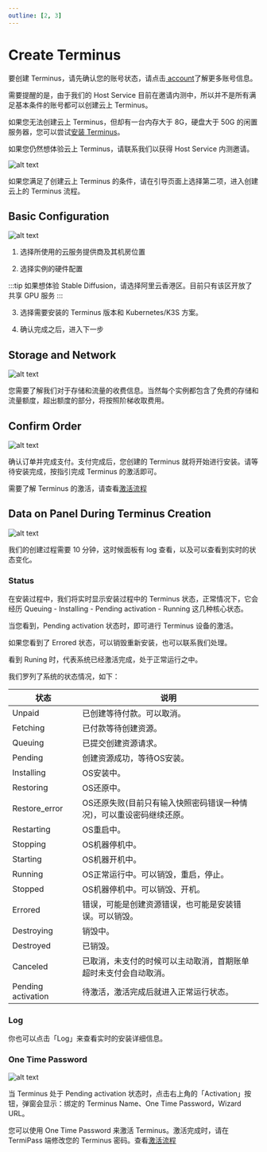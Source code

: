 ```yaml
---
outline: [2, 3]
---
```


# Create Terminus

要创建 Terminus，请先确认您的账号状态，请点击[ account](../account.md#账号类型)了解更多账号信息。

需要提醒的是，由于我们的 Host Service 目前在邀请内测中，所以并不是所有满足基本条件的账号都可以创建云上 Terminus。

如果您无法创建云上 Terminus，但却有一台内存大于 8G，硬盘大于 50G 的闲置服务器，您可以尝试[安装 Terminus](../../terminus/setup/install.md)。

如果您仍然想体验云上 Terminus，请联系我们以获得 Host Service 内测邀请。

![alt text](/images/how-to/space/create_terminus.jpg)

如果您满足了创建云上 Terminus 的条件，请在引导页面上选择第二项，进入创建云上的 Terminus 流程。

## Basic Configuration

![alt text](/images/how-to/space/basic_configuration.jpg)

1. 选择所使用的云服务提供商及其机房位置

2. 选择实例的硬件配置

:::tip
如果想体验 Stable Diffusion，请选择阿里云香港区。目前只有该区开放了共享 GPU 服务
:::

3. 选择需要安装的 Terminus 版本和 Kubernetes/K3S 方案。

4. 确认完成之后，进入下一步

## Storage and Network

![alt text](/images/how-to/space/storage_and_network.jpg)

您需要了解我们对于存储和流量的收费信息。当然每个实例都包含了免费的存储和流量额度，超出额度的部分，将按照阶梯收取费用。

## Confirm Order

![alt text](/images/how-to/space/confrim.jpg)

确认订单并完成支付。支付完成后，您创建的 Terminus 就将开始进行安装。请等待安装完成，按指引完成 Terminus 的激活即可。

需要了解 Terminus 的激活，请查看[激活流程](../../terminus/setup/wizard.md)

## Data on Panel During Terminus Creation

![alt text](/images/how-to/space/data_on_panel_during_terminus_creation.jpg)

我们的创建过程需要 10 分钟，这时候面板有 log 查看，以及可以查看到实时的状态变化。

### Status

在安装过程中，我们将实时显示安装过程中的 Terminus 状态，正常情况下，它会经历 Queuing - Installing - Pending activation - Running 这几种核心状态。

当您看到，Pending activation 状态时，即可进行 Terminus 设备的激活。

如果您看到了 Errored 状态，可以销毁重新安装，也可以联系我们处理。

看到 Runing 时，代表系统已经激活完成，处于正常运行之中。

我们罗列了系统的状态情况，如下：

| 状态 | 说明 |
| --- | --- |
| Unpaid | 已创建等待付款。可以取消。 |
| Fetching | 已付款等待创建资源。 |
| Queuing | 已提交创建资源请求。 |
| Pending | 创建资源成功，等待OS安装。 |
| Installing | OS安装中。 |
| Restoring | OS还原中。 |
| Restore_error | OS还原失败(目前只有输入快照密码错误一种情况)，可以重设密码继续还原。 |
| Restarting | OS重启中。 |
| Stopping | OS机器停机中。 |
| Starting | OS机器开机中。 |
| Running | OS正常运行中。可以销毁，重启，停止。 |
| Stopped | OS机器停机中。可以销毁、开机。 |
| Errored | 错误，可能是创建资源错误，也可能是安装错误。可以销毁。 |
| Destroying | 销毁中。 |
| Destroyed | 已销毁。 |
| Canceled | 已取消，未支付的时候可以主动取消，首期账单超时未支付会自动取消。 |
| Pending activation | 待激活，激活完成后就进入正常运行状态。 |

### Log

你也可以点击「Log」来查看实时的安装详细信息。

### One Time Password

![alt text](/images/how-to/space/one_time_password.jpg)

当 Terminus 处于 Pending activation 状态时，点击右上角的「Activation」按钮，弹窗会显示：绑定的 Terminus Name、One Time Password，Wizard URL。

您可以使用 One Time Password 来激活 Terminus。激活完成时，请在 TermiPass 端修改您的 Terminus 密码。查看[激活流程](../../terminus/setup/wizard.md)
